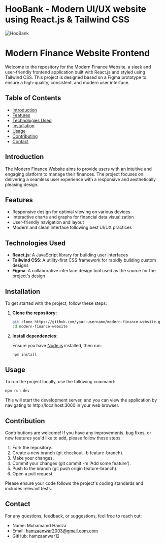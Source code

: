 # HooBank - Modern UI/UX website using React.js & Tailwind CSS

![HooBank](https://i.ibb.co/BK1Hn0x/Screenshot-2022-08-08-at-4-05-48-PM.png)

# Modern Finance Website Frontend

Welcome to the repository for the Modern Finance Website, a sleek and user-friendly frontend application built with React.js and styled using Tailwind CSS. This project is designed based on a Figma prototype to ensure a high-quality, consistent, and modern user interface.

## Table of Contents

- [Introduction](#introduction)
- [Features](#features)
- [Technologies Used](#technologies-used)
- [Installation](#installation)
- [Usage](#usage)
- [Contributing](#contributing)
- [Contact](#contact)

## Introduction

The Modern Finance Website aims to provide users with an intuitive and engaging platform to manage their finances. The project focuses on delivering a seamless user experience with a responsive and aesthetically pleasing design.

## Features

- Responsive design for optimal viewing on various devices
- Interactive charts and graphs for financial data visualization
- User-friendly navigation and layout
- Modern and clean interface following best UI/UX practices

## Technologies Used

- **React.js**: A JavaScript library for building user interfaces
- **Tailwind CSS**: A utility-first CSS framework for rapidly building custom designs
- **Figma**: A collaborative interface design tool used as the source for the project's design

## Installation

To get started with the project, follow these steps:

1. **Clone the repository:**

    ```sh
    git clone https://github.com/your-username/modern-finance-website.git
    cd modern-finance-website
    ```

2. **Install dependencies:**

    Ensure you have [Node.js](https://nodejs.org/) installed, then run:

    ```sh
    npm install
    ```

## Usage

To run the project locally, use the following command:

```sh
npm run dev
```
This will start the development server, and you can view the application by navigating to http://localhost:3000 in your web browser.

## Contribution
Contributions are welcome! If you have any improvements, bug fixes, or new features you'd like to add, please follow these steps:

1. Fork the repository.
2. Create a new branch (git checkout -b feature-branch).
3. Make your changes.
4. Commit your changes (git commit -m 'Add some feature').
5. Push to the branch (git push origin feature-branch).
6. Open a pull request.

Please ensure your code follows the project's coding standards and includes relevant tests.


## Contact
For any questions, feedback, or suggestions, feel free to reach out:

- Name: Muhamamd Hamza
- Email: hamzaanwar2003@gmail.com.com
- GitHub: hamzaanwar12

